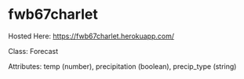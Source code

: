 # fwb67charlet

Hosted Here: https://fwb67charlet.herokuapp.com/


Class: Forecast

Attributes: temp (number), precipitation (boolean), precip_type (string)
